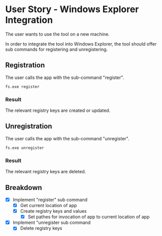 # User Story - Windows Explorer Integration

The user wants to use the tool on a new machine.

In order to integrate the tool into Windows Explorer, the tool should offer
sub commands for registering and unregistering.

## Registration

The user calls the app with the sub-command "register".

~~~DOS
fs.exe register
~~~

### Result

The relevant registry keys are created or updated.

## Unregistration

The user calls the app with the sub-command "unregister".

~~~DOS
fs.exe unregister
~~~

### Result

The relevant registry keys are deleted.

## Breakdown

* [x] Implement "register" sub command
  * [x] Get current location of app
  * [x] Create registry keys and values
    * [x] Set pathes for invocation of app to current location of app
* [x] Implement "unregister sub command
  * [x] Delete registry keys
